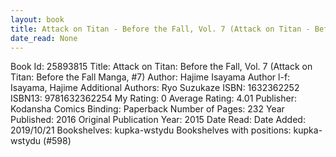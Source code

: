 ```yaml
---
layout: book
title: Attack on Titan - Before the Fall, Vol. 7 (Attack on Titan - Before the Fall Manga,  no. 7)
date_read: None
---
```


Book Id: 25893815
Title: Attack on Titan: Before the Fall, Vol. 7 (Attack on Titan: Before the Fall Manga, #7)
Author: Hajime Isayama
Author l-f: Isayama, Hajime
Additional Authors: Ryo Suzukaze
ISBN: 1632362252
ISBN13: 9781632362254
My Rating: 0
Average Rating: 4.01
Publisher: Kodansha Comics
Binding: Paperback
Number of Pages: 232
Year Published: 2016
Original Publication Year: 2015
Date Read: 
Date Added: 2019/10/21
Bookshelves: kupka-wstydu
Bookshelves with positions: kupka-wstydu (#598)

